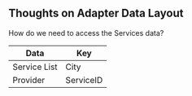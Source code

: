 ## Thoughts on Adapter Data Layout

How do we need to access the Services data?

|Data|Key|
|---|---|
|Service List|City|
|Provider|ServiceID|